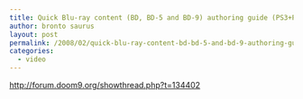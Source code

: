 ```yaml
---
title: Quick Blu-ray content (BD, BD-5 and BD-9) authoring guide (PS3+PowerDVD)
author: bronto saurus
layout: post
permalink: /2008/02/quick-blu-ray-content-bd-bd-5-and-bd-9-authoring-guide-ps3powerdvd/
categories:
  - video
---
```

<a href="http://forum.doom9.org/showthread.php?t=134402" target="_blank" >http://forum.doom9.org/showthread.php?t=134402</a>